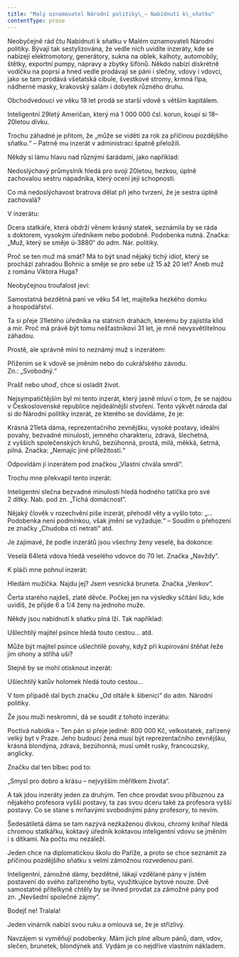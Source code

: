 ```yaml
---
title: "Malý oznamovatel Národní politiky\_– Nabídnutí k\_sňatku"
contentType: prose
---
```


  

Neobyčejně rád čtu Nabídnutí k sňatku v Malém oznamovateli Národní politiky. Bývají tak sestylizována, že vedle nich uvidíte inzeráty, kde se nabízejí elektromotory, generátory, sukna na oblek, kalhoty, automobily, štětky, exportní pumpy, nápravy a zbytky šifónů. Někdo nabízí diskrétně vodičku na poprsí a hned vedle prodávají se páni i slečny, vdovy i vdovci, jako se tam prodává všetatská cibule, švestkové stromy, krmná řípa, nádherné masky, krakovský salám i dobytek různého druhu.

Obchodvedoucí ve věku 18 let prodá se starší vdově s větším kapitálem.

Inteligentní 29letý Američan, který má 1 000 000 čsl. korun, koupí si 18–20letou dívku.

Trochu záhadné je přitom, že „může se viděti za rok za příčinou pozdějšího sňatku.“ – Patrně mu inzerát v administraci špatně přeložili.

Někdy si lámu hlavu nad různými šarádami, jako například:

Nedoslýchavý průmyslník hledá pro svoji 20letou, hezkou, úplně zachovalou sestru nápadníka, který ocení její schopnosti.

Co má nedoslýchavost bratrova dělat při jeho tvrzení, že je sestra úplně zachovalá?

V inzerátu:

Dcera statkáře, která obdrží věnem krásný statek, seznámila by se ráda s doktorem, vysokým úředníkem nebo podobně. Podobenka nutná. Značka: „Muž, který se směje ú-3880“ do adm. Nár. politiky.

Proč se ten muž má smát? Má to být snad nějaký tichý idiot, který se prochází zahradou Bohnic a směje se pro sebe už 15 až 20 let? Aneb muž z románu Viktora Huga?

Neobyčejnou troufalost jeví:

Samostatná bezdětná paní ve věku 54 let, majitelka hezkého domku a hospodářství.

Ta si přeje 31letého úředníka na státních drahách, kterému by zajistila klid a mír. Proč má právě být tomu nešťastníkovi 31 let, je mně nevysvětlitelnou záhadou.

Prostě, ale správně míní to neznámý muž s inzerátem:

Přižením se k vdově se jměním nebo do cukrářského závodu. Zn.: „Svobodný.“

Prašť nebo uhoď, chce si osladit život.

Nejsympatičtějším byl mi tento inzerát, který jasně mluví o tom, že se najdou v Československé republice nejideálnější stvoření. Tento výkvět národa dal si do Národní politiky inzerát, ze kterého se dovídáme, že je:

Krásná 21letá dáma, reprezentačního zevnějšku, vysoké postavy, ideální povahy, bezvadné minulosti, jemného charakteru, zdravá, šlechetná, z vyšších společenských kruhů, bezúhonná, prostá, milá, měkká, šetrná, pilná. Značka: „Nemajíc jiné příležitosti.“

Odpovídám jí inzerátem pod značkou „Vlastní chvála smrdí“.

Trochu mne překvapil tento inzerát:

Inteligentní slečna bezvadné minulosti hledá hodného tatíčka pro své 2 dítky. Nab. pod zn. „Tichá domácnost“.

Nějaký člověk v rozechvění píše inzerát, přehodil věty a vyšlo toto: „… Podobenka není podmínkou, však jmění se vyžaduje.“ – Soudím o přehození ze značky „Chudoba cti netratí“ atd.

Je zajímavé, že podle inzerátů jsou všechny ženy veselé, ba dokonce:

Veselá 64letá vdova hledá veselého vdovce do 70 let. Značka „Navždy“.

K pláči mne pohnul inzerát:

Hledám mužíčka. Najdu jej? Jsem vesnická bruneta. Značka „Venkov“.

Čerta starého najdeš, zlaté děvče. Počkej jen na výsledky sčítání lidu, kde uvidíš, že přijde 6 a 1/4 ženy na jednoho muže.

Někdy jsou nabídnutí k sňatku plná lží. Tak například:

Ušlechtilý majitel psince hledá touto cestou… atd.

Může být majitel psince ušlechtilé povahy, když při kupírování štěňat řeže jim ohony a stříhá uši?

Stejně by se mohl otisknout inzerát:

Ušlechtilý katův holomek hledá touto cestou…

V tom případě dal bych značku „Od oltáře k šibenici“ do adm. Národní politiky.

Že jsou muži neskromní, dá se soudit z tohoto inzerátu:

Poctivá nabídka – Ten pán si přeje jedině: 800 000 Kč, velkostatek, zařízený velký byt v Praze. Jeho budoucí žena musí být reprezentačního zevnějšku, krásná blondýna, zdravá, bezúhonná, musí umět rusky, francouzsky, anglicky.

Značku dal ten blbec pod to:

„Smysl pro dobro a krásu – nejvyšším měřítkem života“.

A tak jdou inzeráty jeden za druhým. Ten chce provdat svou příbuznou za nějakého profesora vyšší postavy, ta zas svou dceru také za profesora vyšší postavy. Co se stane s mrňavými svobodnými pány profesory, to nevím.

Šedesátiletá dáma se tam nazývá nezkaženou dívkou, chromý knihař hledá chromou statkářku, koktavý úředník koktavou inteligentní vdovu se jměním i s dítkami. Na počtu mu nezáleží.

Jeden chce na diplomatickou školu do Paříže, a proto se chce seznámit za příčinou pozdějšího sňatku s velmi zámožnou rozvedenou paní.

Inteligentní, zámožné dámy, bezdětné, lákají vzdělané pány v jistém postavení do svého zařízeného bytu, využitkujíce bytové nouze. Dvě samostatné přítelkyně chtěly by se ihned provdat za zámožné pány pod zn. „Nevšední společné zájmy“. 

Bodejť ne! Tralala!

Jeden vinárník nabízí svou ruku a omlouvá se, že je střízlivý.

Navzájem si vyměňují podobenky. Mám jich plné album pánů, dam, vdov, slečen, brunetek, blondýnek atd. Vydám je co nejdříve vlastním nákladem.
